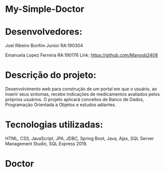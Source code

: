# My-Simple-Doctor

# Desenvolvedores:
Joel Ribeiro Bonfim Junior RA:190304

Emanuela Lopez Ferreira RA:190176 Link: https://github.com/Manoob2408

# Descrição do projeto:
Desenvolvimento web para construção de um portal em que o usuário, ao inserir seus sintomas, recebe indicações de medicamentos avaliados pelos próprios usuários. O projeto aplicará conceitos de Banco de Dados, Programação Orientada a Objetos e estudos adiantes.

# Tecnologias utilizadas:
HTML, CSS, JavaScript, JPA, JDBC, Spring Boot, Java, Ajax, SQL Server Management Studio, SQL Express 2019.
# Doctor

